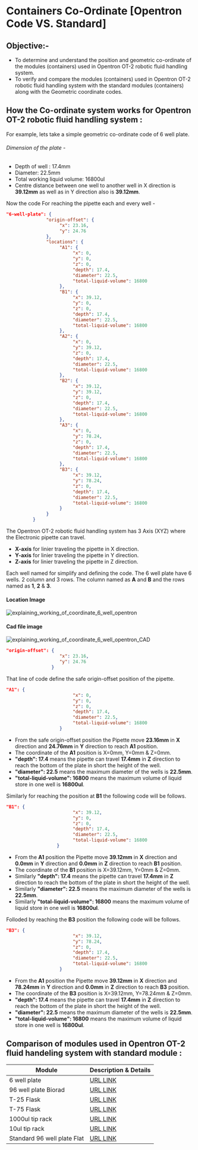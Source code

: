 

# Containers Co-Ordinate [Opentron Code VS. Standard]

## Objective:-

- To determine and understand the position and geometric co-ordinate of the modules (containers) used in Opentron OT-2 robotic fluid handling system.
- To verify and compare the modules (containers) used in Opentron OT-2 robotic fluid handling system with the standard modules (containers) along with the Geometric coordinate codes. 



## How the Co-ordinate system works for Opentron OT-2 robotic fluid handling system :

For example, lets take a simple geometric co-ordinate code of 6 well plate.

###### Dimension of the plate -

- Depth of well : 17.4mm
- Diameter: 22.5mm
- Total working liquid volume: 16800ul
- Centre distance between one well to another well in X direction is **39.12mm** as well as in Y direction also is **39.12mm**.

Now the code For reaching the pipette each and every well -  

```json
"6-well-plate": {
               "origin-offset": {                          
                    "x": 23.16,
                    "y": 24.76
               },
               "locations": {
                    "A1": {
                         "x": 0,
                         "y": 0,
                         "z": 0,
                         "depth": 17.4,
                         "diameter": 22.5,
                         "total-liquid-volume": 16800
                    },
                    "B1": {
                         "x": 39.12,
                         "y": 0,
                         "z": 0,
                         "depth": 17.4,
                         "diameter": 22.5,
                         "total-liquid-volume": 16800
                    },
                    "A2": {
                         "x": 0,
                         "y": 39.12,
                         "z": 0,
                         "depth": 17.4,
                         "diameter": 22.5,
                         "total-liquid-volume": 16800
                    },
                    "B2": {
                         "x": 39.12,
                         "y": 39.12,
                         "z": 0,
                         "depth": 17.4,
                         "diameter": 22.5,
                         "total-liquid-volume": 16800
                    },
                    "A3": {
                         "x": 0,
                         "y": 78.24,
                         "z": 0,
                         "depth": 17.4,
                         "diameter": 22.5,
                         "total-liquid-volume": 16800
                    },
                    "B3": {
                         "x": 39.12,
                         "y": 78.24,
                         "z": 0,
                         "depth": 17.4,
                         "diameter": 22.5,
                         "total-liquid-volume": 16800
                    }
               }
          }
```

The Opentron OT-2 robotic fluid handling system has 3 Axis (XYZ) where the Electronic pipette can travel.

- **X-axis** for linier traveling the pipette in X direction.
- **Y-axis** for linier traveling the pipette in Y direction.
- **Z-axis** for linier traveling the pipette in Z direction.

Each well named for simplify and defining the code. The 6 well plate have 6 wells. 2 column and 3 rows. The column named as **A** and **B** and the rows named as **1**, **2** & **3**.

#### Location Image
![explaining_working_of_coordinate_6_well_opentron](https://user-images.githubusercontent.com/51780510/169030417-593de07e-a352-4ebc-a4e2-fb7187a533f6.JPG)
#### Cad file image
![explaining_working_of_coordinate_6_well_opentron_CAD](https://user-images.githubusercontent.com/51780510/169030469-83acd471-e986-4984-b802-ef0fcf5ccc75.JPG)



```json origin offset for 6 well plate
"origin-offset": {                         
                    "x": 23.16,
                    "y": 24.76
                 }
```

That line of code define the safe origin-offset position of the pipette.


```json move location to A1 well
"A1": {
                         "x": 0,
                         "y": 0,
                         "z": 0,
                         "depth": 17.4,
                         "diameter": 22.5,
                         "total-liquid-volume": 16800
                    }
```

- From the safe origin-offset position the Pipette move **23.16mm** in **X** direction and **24.76mm** in **Y** direction to reach **A1** position.
- The coordinate of the **A1** position is X=0mm, Y=0mm & Z=0mm.
- **"depth": 17.4** means the pipette can travel **17.4mm** in **Z** direction to reach the bottom of the plate in short the height of the well.
- **"diameter": 22.5** means the maximum diameter of the wells is **22.5mm**.
- **"total-liquid-volume": 16800** means the maximum volume of liquid store in one well is **16800ul**.


Similarly for reaching the position at **B1** the following code will be follows.

```json move location to B1 well
"B1": {
                         "x": 39.12,
                         "y": 0,
                         "z": 0,
                         "depth": 17.4,
                         "diameter": 22.5,
                         "total-liquid-volume": 16800
                   }
```

- From the **A1** position the Pipette move **39.12mm** in **X** direction and **0.0mm** in **Y** direction and **0.0mm** in **Z** direction to reach **B1** position.
- The coordinate of the **B1** position is X=39.12mm, Y=0mm & Z=0mm.
- Similarly **"depth": 17.4** means the pipette can travel **17.4mm** in **Z** direction to reach the bottom of the plate in short the height of the well.
- Similarly **"diameter": 22.5** means the maximum diameter of the wells is **22.5mm**.
- Similarly **"total-liquid-volume": 16800** means the maximum volume of liquid store in one well is **16800ul**.

Folloded by reaching the **B3** position the following code will be follows.

```json move location to B3 well
"B3": {
                         "x": 39.12,
                         "y": 78.24,
                         "z": 0,
                         "depth": 17.4,
                         "diameter": 22.5,
                         "total-liquid-volume": 16800
                    }
```
- From the **A1** position the Pipette move **39.12mm** in **X** direction and **78.24mm** in **Y** direction and **0.0mm** in **Z** direction to reach **B3** position.
- The coordinate of the **B3** position is X=39.12mm, Y=78.24mm & Z=0mm.
- **"depth": 17.4** means the pipette can travel **17.4mm** in **Z** direction to reach the bottom of the plate in short the height of the well.
- **"diameter": 22.5** means the maximum diameter of the wells is **22.5mm**.
- **"total-liquid-volume": 16800** means the maximum volume of liquid store in one well is **16800ul**.


## Comparison of modules used in Opentron OT-2 fluid handeling system with standard module :

| Module                      | Description & Details                                        |
| --------------------------- | ------------------------------------------------------------ |
| 6 well plate                | [URL LINK](https://github.com/TechnocultureResearch/Genotyper-Firmware/blob/dev/docs/Orchestrator/ContainerCoordinateSystem/Standard_module_compare_config_files/6_well_plate/README.md) |
| 96 well plate Biorad        | [URL LINK](https://github.com/TechnocultureResearch/Genotyper-Firmware/blob/dev/docs/Orchestrator/ContainerCoordinateSystem/Standard_module_compare_config_files/96_well_plate_biorad/README.md) |
| T-25 Flask                  | [URL LINK](https://github.com/TechnocultureResearch/Genotyper-Firmware/blob/dev/docs/Orchestrator/ContainerCoordinateSystem/Standard_module_compare_config_files/T25_flask/README.md) |
| T-75 Flask                  | [URL LINK](https://github.com/TechnocultureResearch/Genotyper-Firmware/blob/dev/docs/Orchestrator/ContainerCoordinateSystem/Standard_module_compare_config_files/T75_flask/README.md) |
| 1000ul tip rack             | [URL LINK](https://github.com/TechnocultureResearch/Genotyper-Firmware/blob/dev/docs/Orchestrator/ContainerCoordinateSystem/Standard_module_compare_config_files/Tip_rack_1000ul/README.md) |
| 10ul tip rack               | [URL LINK](https://github.com/TechnocultureResearch/Genotyper-Firmware/blob/dev/docs/Orchestrator/ContainerCoordinateSystem/Standard_module_compare_config_files/Tip_rack_10ul/README.md) |
| Standard 96 well plate Flat | [URL LINK](https://github.com/TechnocultureResearch/Genotyper-Firmware/blob/dev/docs/Orchestrator/ContainerCoordinateSystem/Standard_module_compare_config_files/standard_96_well_plate/README.md) |









